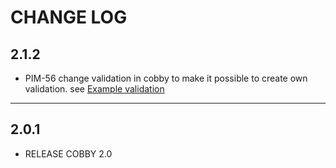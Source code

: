 # CHANGE LOG

## 2.1.2
- PIM-56 change validation in cobby to make it possible to create own validation. see [Example validation](https://github.com/cobbyio/cobby-connector-magento-custom-validation)
---
## 2.0.1
- RELEASE COBBY 2.0